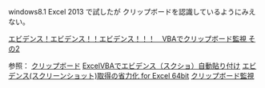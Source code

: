 windows8.1
Excel 2013
で試したが
クリップボードを認識しているようにみえない。


[エビデンス！エビデンス！！エビデンス！！！　VBAでクリップボード監視 その2](http://ymotchi.blogspot.com/2012/08/vba-2.html)

参照：
[クリップボード](http://wisdom.sakura.ne.jp/system/winapi/win32/win90.html)
[ExcelVBAでエビデンス（スクショ）自動貼り付け](http://blog.livedoor.jp/corutopi/archives/71120903.html)
[エビデンス(スクリーンショット)取得の省力化 for Excel 64bit](http://takumats.hatenablog.com/entry/2016/08/08/230313)
[クリップボード監視](http://hp.vector.co.jp/authors/VA020830/note/clip.html)